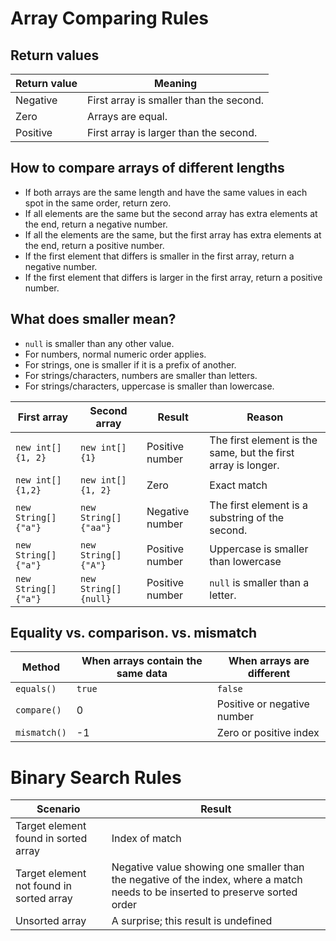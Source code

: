 # Array Comparing Rules

## Return values

| Return value | Meaning                                 |
|--------------|-----------------------------------------|
| Negative     | First array is smaller than the second. |
| Zero         | Arrays are equal.                       |
| Positive     | First array is larger than the second.  |

## How to compare arrays of different lengths

- If both arrays are the same length and have the same values in each spot in the same order, return zero.
- If all elements are the same but the second array has extra elements at the end, return a negative number.
- If all the elements are the same, but the first array has extra elements at the end, return a positive number.
- If the first element that differs is smaller in the first array, return a negative number.
- If the first element that differs is larger in the first array, return a positive number.

## What does smaller mean?

- `null` is smaller than any other value.
- For numbers, normal numeric order applies.
- For strings, one is smaller if it is a prefix of another.
- For strings/characters, numbers are smaller than letters.
- For strings/characters, uppercase is smaller than lowercase.

| First array          | Second array          | Result          | Reason                                                        |
|----------------------|-----------------------|-----------------|---------------------------------------------------------------|
| `new int[] {1, 2}`   | `new int[] {1}`       | Positive number | The first element is the same, but the first array is longer. |
| `new int[] {1,2}`    | `new int[] {1, 2}`    | Zero            | Exact match                                                   |
| `new String[] {"a"}` | `new String[] {"aa"}` | Negative number | The first element is a substring of the second.               |
| `new String[] {"a"}` | `new String[] {"A"}`  | Positive number | Uppercase is smaller than lowercase                           |
| `new String[] {"a"}` | `new String[] {null}` | Positive number | `null` is smaller than a letter.                              |

## Equality vs. comparison. vs. mismatch

| Method       | When arrays contain the same data | When arrays are different   |
|--------------|-----------------------------------|-----------------------------|
| `equals()`   | `true`                            | `false`                     |
| `compare()`  | 0                                 | Positive or negative number |
| `mismatch()` | -1                                | Zero or positive index      |

# Binary Search Rules

| Scenario                                 | Result                                                                                                                         |
|------------------------------------------|--------------------------------------------------------------------------------------------------------------------------------|
| Target element found in sorted array     | Index of match                                                                                                                 |
| Target element not found in sorted array | Negative value showing one smaller than the negative of the index, where a match needs to be inserted to preserve sorted order |
| Unsorted array                           | A surprise; this result is undefined                                                                                           |
